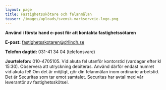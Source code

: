 ```yaml
---
layout: page
title: Fastighetsskötare och felanmälan
teaser: /images/uploads/svensk-markservcie-logo.png
---
```

**Använd i första hand e-post för att kontakta fastighetssötaren**

**E-post:** fastighetsskotaren@drlindh.se

**Telefon dagtid:** 031-41 34 04 (telefonsvare)

**Jourtelefon:** 010-4705105. Vid akuta fel utanför kontorstid (vardagar efter kl 15:30). Observera att utryckning debiteras. Använd därför endast numret vid akuta fel! Om det är möjligt, gör din felanmälan inom ordinarie arbetstid. Det är Securitas som tar emot samtalet. Securitas har avtal med vår leverantör av fastighetsskötsel.
